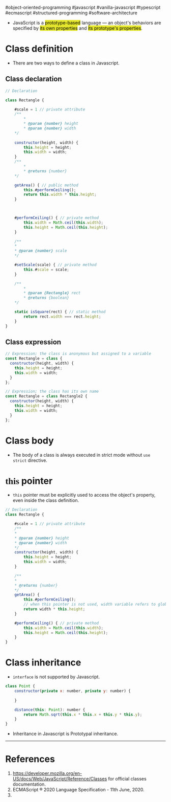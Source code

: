 #object-oriented-programming #javascript #vanilla-javascript #typescript #ecmascript #structured-programming #software-architecture 

- JavaScript is a <mark style="background: #e4e62d;">prototype-based</mark> language — an object's behaviors are specified by <mark style="background: #e4e62d;">its own properties</mark> and <mark style="background: #e4e62d;">its prototype's properties</mark>.
# Class definition
- There are two ways to define a class in Javascript.
## Class declaration
```javascript title='Class definition with traditional class declaration'
// Declaration

class Rectangle {

	#scale = 1 // private attribute
	/**
		*
		* @param {number} height
		* @param {number} width
	*/
	
	constructor(height, width) {
		this.height = height;
		this.width = width;
	}
	/**
		*
		* @returns {number}
	*/

	getArea() { // public method
		this.#performCeiling();
		return this.width * this.height;
	}

  

	#performCeiling() { // private method
		this.width = Math.ceil(this.width);
		this.height = Math.ceil(this.height);
	}

	/**
	*
	* @param {number} scale
	*/

	#setScale(scale) { // private method
		this.#scale = scale;
	}

	/**
		*
		* @param {Rectangle} rect
		* @returns {boolean}
	*/

	static isSquare(rect) { // static method
		return rect.width === rect.height;
	}
}
```

## Class expression
```javascript title='Class definition with class expression'
// Expression; the class is anonymous but assigned to a variable
const Rectangle = class {
  constructor(height, width) {
    this.height = height;
    this.width = width;
  }
};

// Expression; the class has its own name
const Rectangle = class Rectangle2 {
  constructor(height, width) {
    this.height = height;
    this.width = width;
  }
};
```

# Class body
- The body of a class is always executed in strict mode without `use strict` directive.
# <span style="font-family: 'JetBrains Mono';">this</span> pointer
- `this` pointer must be explicitly used to access the object's property, even inside the class definition.
```javascript title='this pointer to access internal properties'
// Declaration
class Rectangle {

	#scale = 1 // private attribute
	/**
	*
	* @param {number} height
	* @param {number} width
	*/
	constructor(height, width) {
		this.height = height;
		this.width = width;
	}

	/**
	*
	* @returns {number}
	*/
	getArea() {
		this.#performCeiling();
		// when this pointer is not used, width variable refers to global variables, if exist
		return width * this.height;
	}

	#performCeiling() { // private method
		this.width = Math.ceil(this.width);
		this.height = Math.ceil(this.height);
	}
}
```

# Class inheritance
- `interface` is not supported by Javascript.
```javascript title='Inheritance in Javascript'
class Point {
	constructor(private x: number, private y: number) {
	
	}

	distance(this: Point): number {
		return Math.sqrt(this.x * this.x + this.y * this.y);
	}
}
```
- Inheritance in Javascript is Prototypal inheritance.
---
# References
1. https://developer.mozilla.org/en-US/docs/Web/JavaScript/Reference/Classes for official classes documentation.
2. ECMAScript ® 2020 Language Specification - 11th June, 2020.
3. 